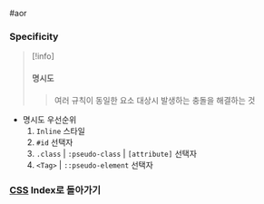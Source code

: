 #aor 
### Specificity
>[!info]
>#### 명시도
>
>>여러 규칙이 동일한 요소 대상시 발생하는 충돌을 해결하는 것

- 명시도 우선순위
	1. `Inline` 스타일
	2. `#id` 선택자
	3. `.class` | `:pseudo-class` | `[attribute]` 선택자
	4. `<Tag>` | `::pseudo-element` 선택자
### [CSS](../../Dev-Index/CSS.md) Index로 돌아가기